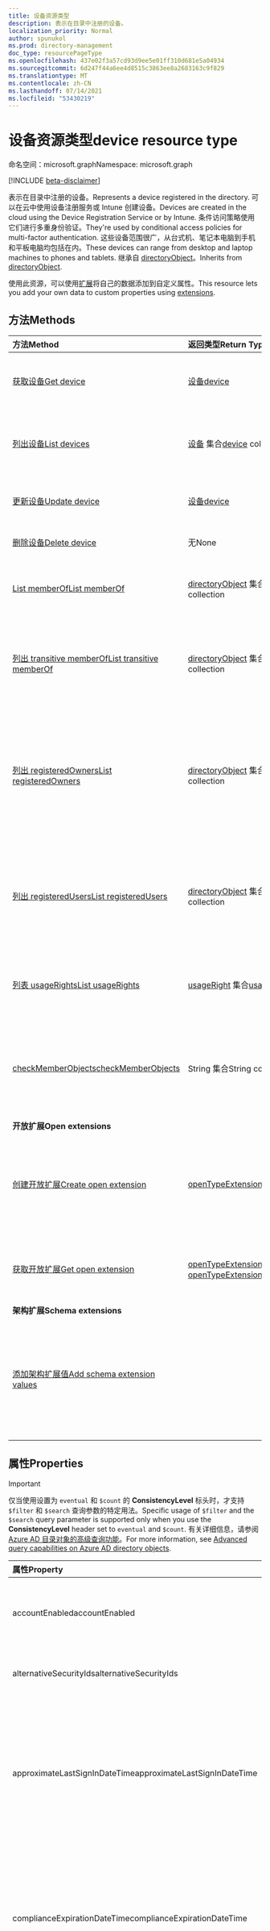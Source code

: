 ```yaml
---
title: 设备资源类型
description: 表示在目录中注册的设备。
localization_priority: Normal
author: spunukol
ms.prod: directory-management
doc_type: resourcePageType
ms.openlocfilehash: 437e02f3a57cd93d9ee5e01ff310d681e5a04934
ms.sourcegitcommit: 6d247f44a6ee4d8515c3863ee8a2683163c9f829
ms.translationtype: MT
ms.contentlocale: zh-CN
ms.lasthandoff: 07/14/2021
ms.locfileid: "53430219"
---
```

# <a name="device-resource-type"></a><span data-ttu-id="2d740-103">设备资源类型</span><span class="sxs-lookup"><span data-stu-id="2d740-103">device resource type</span></span>

<span data-ttu-id="2d740-104">命名空间：microsoft.graph</span><span class="sxs-lookup"><span data-stu-id="2d740-104">Namespace: microsoft.graph</span></span>

[!INCLUDE [beta-disclaimer](../../includes/beta-disclaimer.md)]

<span data-ttu-id="2d740-105">表示在目录中注册的设备。</span><span class="sxs-lookup"><span data-stu-id="2d740-105">Represents a device registered in the directory.</span></span> <span data-ttu-id="2d740-106">可以在云中使用设备注册服务或 Intune 创建设备。</span><span class="sxs-lookup"><span data-stu-id="2d740-106">Devices are created in the cloud using the Device Registration Service or by Intune.</span></span> <span data-ttu-id="2d740-107">条件访问策略使用它们进行多重身份验证。</span><span class="sxs-lookup"><span data-stu-id="2d740-107">They're used by conditional access policies for multi-factor authentication.</span></span> <span data-ttu-id="2d740-108">这些设备范围很广，从台式机、笔记本电脑到手机和平板电脑均包括在内。</span><span class="sxs-lookup"><span data-stu-id="2d740-108">These devices can range from desktop and laptop machines to phones and tablets.</span></span> <span data-ttu-id="2d740-109">继承自 [directoryObject](directoryobject.md)。</span><span class="sxs-lookup"><span data-stu-id="2d740-109">Inherits from [directoryObject](directoryobject.md).</span></span>

<span data-ttu-id="2d740-110">使用此资源，可以使用[扩展](/graph/extensibility-overview)将自己的数据添加到自定义属性。</span><span class="sxs-lookup"><span data-stu-id="2d740-110">This resource lets you add your own data to custom properties using [extensions](/graph/extensibility-overview).</span></span>

## <a name="methods"></a><span data-ttu-id="2d740-111">方法</span><span class="sxs-lookup"><span data-stu-id="2d740-111">Methods</span></span>

| <span data-ttu-id="2d740-112">方法</span><span class="sxs-lookup"><span data-stu-id="2d740-112">Method</span></span>       | <span data-ttu-id="2d740-113">返回类型</span><span class="sxs-lookup"><span data-stu-id="2d740-113">Return Type</span></span>  |<span data-ttu-id="2d740-114">说明</span><span class="sxs-lookup"><span data-stu-id="2d740-114">Description</span></span>|
|:---------------|:--------|:----------|
|[<span data-ttu-id="2d740-115">获取设备</span><span class="sxs-lookup"><span data-stu-id="2d740-115">Get device</span></span>](../api/device-get.md) | [<span data-ttu-id="2d740-116">设备</span><span class="sxs-lookup"><span data-stu-id="2d740-116">device</span></span>](device.md) |<span data-ttu-id="2d740-117">读取 device 对象的属性和关系。</span><span class="sxs-lookup"><span data-stu-id="2d740-117">Read properties and relationships of device object.</span></span>|
|[<span data-ttu-id="2d740-118">列出设备</span><span class="sxs-lookup"><span data-stu-id="2d740-118">List devices</span></span>](../api/device-list.md) | <span data-ttu-id="2d740-119">[设备](device.md) 集合</span><span class="sxs-lookup"><span data-stu-id="2d740-119">[device](device.md) collection</span></span>| <span data-ttu-id="2d740-120">检索目录中的注册设备列表。</span><span class="sxs-lookup"><span data-stu-id="2d740-120">Retrieve a list of devices registered in the directory.</span></span> |
|[<span data-ttu-id="2d740-121">更新设备</span><span class="sxs-lookup"><span data-stu-id="2d740-121">Update device</span></span>](../api/device-update.md) | [<span data-ttu-id="2d740-122">设备</span><span class="sxs-lookup"><span data-stu-id="2d740-122">device</span></span>](device.md)  |<span data-ttu-id="2d740-123">更新设备对象的属性。</span><span class="sxs-lookup"><span data-stu-id="2d740-123">Update the properties of the device object.</span></span> |
|[<span data-ttu-id="2d740-124">删除设备</span><span class="sxs-lookup"><span data-stu-id="2d740-124">Delete device</span></span>](../api/device-delete.md) | <span data-ttu-id="2d740-125">无</span><span class="sxs-lookup"><span data-stu-id="2d740-125">None</span></span> |<span data-ttu-id="2d740-126">删除设备对象。</span><span class="sxs-lookup"><span data-stu-id="2d740-126">Delete the device object.</span></span> |
|[<span data-ttu-id="2d740-127">List memberOf</span><span class="sxs-lookup"><span data-stu-id="2d740-127">List memberOf</span></span>](../api/device-list-memberof.md) |<span data-ttu-id="2d740-128">[directoryObject](directoryobject.md) 集合</span><span class="sxs-lookup"><span data-stu-id="2d740-128">[directoryObject](directoryobject.md) collection</span></span>| <span data-ttu-id="2d740-129">列出设备是其直接成员组。</span><span class="sxs-lookup"><span data-stu-id="2d740-129">List the groups that the device is a direct member of.</span></span> |
|[<span data-ttu-id="2d740-130">列出 transitive memberOf</span><span class="sxs-lookup"><span data-stu-id="2d740-130">List transitive memberOf</span></span>](../api/device-list-transitivememberof.md) |<span data-ttu-id="2d740-131">[directoryObject](directoryobject.md) 集合</span><span class="sxs-lookup"><span data-stu-id="2d740-131">[directoryObject](directoryobject.md) collection</span></span>| <span data-ttu-id="2d740-132">列出设备是其中一个成员的组。</span><span class="sxs-lookup"><span data-stu-id="2d740-132">List the groups that the device is a member of.</span></span> <span data-ttu-id="2d740-133">此操作是可传递的。</span><span class="sxs-lookup"><span data-stu-id="2d740-133">This operation is transitive.</span></span> |
|[<span data-ttu-id="2d740-134">列出 registeredOwners</span><span class="sxs-lookup"><span data-stu-id="2d740-134">List registeredOwners</span></span>](../api/device-list-registeredowners.md) |<span data-ttu-id="2d740-135">[directoryObject](directoryobject.md) 集合</span><span class="sxs-lookup"><span data-stu-id="2d740-135">[directoryObject](directoryobject.md) collection</span></span>| <span data-ttu-id="2d740-136">通过 registeredOwners 导航属性，获取身份为设备注册所有者的用户。</span><span class="sxs-lookup"><span data-stu-id="2d740-136">Get the users that are registered owners of the device from the registeredOwners navigation property.</span></span>|
|[<span data-ttu-id="2d740-137">列出 registeredUsers</span><span class="sxs-lookup"><span data-stu-id="2d740-137">List registeredUsers</span></span>](../api/device-list-registeredusers.md) |<span data-ttu-id="2d740-138">[directoryObject](directoryobject.md) 集合</span><span class="sxs-lookup"><span data-stu-id="2d740-138">[directoryObject](directoryobject.md) collection</span></span>| <span data-ttu-id="2d740-139">从 registeredUsers 导航属性获取设备的注册用户。</span><span class="sxs-lookup"><span data-stu-id="2d740-139">Get the registered users of the device from the registeredUsers navigation property.</span></span>|
|[<span data-ttu-id="2d740-140">列表 usageRights</span><span class="sxs-lookup"><span data-stu-id="2d740-140">List usageRights</span></span>](../api/device-list-usagerights.md) | <span data-ttu-id="2d740-141">[usageRight](usageright.md) 集合</span><span class="sxs-lookup"><span data-stu-id="2d740-141">[usageRight](usageright.md) collection</span></span> | <span data-ttu-id="2d740-142">获取授予设备的使用权限的集合。</span><span class="sxs-lookup"><span data-stu-id="2d740-142">Get a collection of usage rights granted to the device.</span></span>|
|[<span data-ttu-id="2d740-143">checkMemberObjects</span><span class="sxs-lookup"><span data-stu-id="2d740-143">checkMemberObjects</span></span>](../api/device-checkmemberobjects.md) | <span data-ttu-id="2d740-144">String 集合</span><span class="sxs-lookup"><span data-stu-id="2d740-144">String collection</span></span> | <span data-ttu-id="2d740-145">检查组、目录角色或管理单元对象列表中的成员身份。</span><span class="sxs-lookup"><span data-stu-id="2d740-145">Check for membership in a list of groups, directory role, or administrative unit objects.</span></span> |
|<span data-ttu-id="2d740-146">**开放扩展**</span><span class="sxs-lookup"><span data-stu-id="2d740-146">**Open extensions**</span></span>| | |
|[<span data-ttu-id="2d740-147">创建开放扩展</span><span class="sxs-lookup"><span data-stu-id="2d740-147">Create open extension</span></span>](../api/opentypeextension-post-opentypeextension.md) |[<span data-ttu-id="2d740-148">openTypeExtension</span><span class="sxs-lookup"><span data-stu-id="2d740-148">openTypeExtension</span></span>](opentypeextension.md)| <span data-ttu-id="2d740-149">创建开放扩展，并将自定义属性添加到新资源或现有资源。</span><span class="sxs-lookup"><span data-stu-id="2d740-149">Create an open extension and add custom properties to a new or existing resource.</span></span>|
|[<span data-ttu-id="2d740-150">获取开放扩展</span><span class="sxs-lookup"><span data-stu-id="2d740-150">Get open extension</span></span>](../api/opentypeextension-get.md) |<span data-ttu-id="2d740-151">[openTypeExtension](opentypeextension.md) 集合</span><span class="sxs-lookup"><span data-stu-id="2d740-151">[openTypeExtension](opentypeextension.md) collection</span></span>| <span data-ttu-id="2d740-152">获取扩展名称标识的开放扩展。</span><span class="sxs-lookup"><span data-stu-id="2d740-152">Get an open extension identified by the extension name.</span></span>|
|<span data-ttu-id="2d740-153">**架构扩展**</span><span class="sxs-lookup"><span data-stu-id="2d740-153">**Schema extensions**</span></span>| | |
|[<span data-ttu-id="2d740-154">添加架构扩展值</span><span class="sxs-lookup"><span data-stu-id="2d740-154">Add schema extension values</span></span>](/graph/extensibility-schema-groups) || <span data-ttu-id="2d740-155">创建架构扩展定义，然后使用它向资源添加自定义键入数据。</span><span class="sxs-lookup"><span data-stu-id="2d740-155">Create a schema extension definition and then use it to add custom typed data to a resource.</span></span>|

## <a name="properties"></a><span data-ttu-id="2d740-156">属性</span><span class="sxs-lookup"><span data-stu-id="2d740-156">Properties</span></span>

> [!IMPORTANT]
> <span data-ttu-id="2d740-157">仅当使用设置为 `eventual` 和 `$count` 的 **ConsistencyLevel** 标头时，才支持 `$filter` 和 `$search` 查询参数的特定用法。</span><span class="sxs-lookup"><span data-stu-id="2d740-157">Specific usage of `$filter` and the `$search` query parameter is supported only when you use the **ConsistencyLevel** header set to `eventual` and `$count`.</span></span> <span data-ttu-id="2d740-158">有关详细信息，请参阅 [Azure AD 目录对象的高级查询功能](/graph/aad-advanced-queries)。</span><span class="sxs-lookup"><span data-stu-id="2d740-158">For more information, see [Advanced query capabilities on Azure AD directory objects](/graph/aad-advanced-queries).</span></span>

| <span data-ttu-id="2d740-159">属性</span><span class="sxs-lookup"><span data-stu-id="2d740-159">Property</span></span>     | <span data-ttu-id="2d740-160">类型</span><span class="sxs-lookup"><span data-stu-id="2d740-160">Type</span></span>   |<span data-ttu-id="2d740-161">说明</span><span class="sxs-lookup"><span data-stu-id="2d740-161">Description</span></span>|
|:---------------|:--------|:----------|
|<span data-ttu-id="2d740-162">accountEnabled</span><span class="sxs-lookup"><span data-stu-id="2d740-162">accountEnabled</span></span>|<span data-ttu-id="2d740-163">Boolean</span><span class="sxs-lookup"><span data-stu-id="2d740-163">Boolean</span></span>| <span data-ttu-id="2d740-164">启用帐户时为 `true`，否则为 `false`。</span><span class="sxs-lookup"><span data-stu-id="2d740-164">`true` if the account is enabled; otherwise, `false`.</span></span> <span data-ttu-id="2d740-165">默认值为“`true`”。</span><span class="sxs-lookup"><span data-stu-id="2d740-165">Default is `true`.</span></span> <span data-ttu-id="2d740-166">支持 `$filter`（`eq`、`ne`、`NOT`、`in`）。</span><span class="sxs-lookup"><span data-stu-id="2d740-166">Supports `$filter` (`eq`, `ne`, `NOT`, `in`).</span></span>|
|<span data-ttu-id="2d740-167">alternativeSecurityIds</span><span class="sxs-lookup"><span data-stu-id="2d740-167">alternativeSecurityIds</span></span>|<span data-ttu-id="2d740-168">[alternativeSecurityId](alternativeSecurityId.md) 集合</span><span class="sxs-lookup"><span data-stu-id="2d740-168">[alternativeSecurityId](alternativeSecurityId.md) collection</span></span>| <span data-ttu-id="2d740-169">仅供内部使用。</span><span class="sxs-lookup"><span data-stu-id="2d740-169">For internal use only.</span></span> <span data-ttu-id="2d740-170">不可为 null。</span><span class="sxs-lookup"><span data-stu-id="2d740-170">Not nullable.</span></span> <span data-ttu-id="2d740-171">支持 `$filter`（`eq`、`NOT`、`ge`、`le`）。</span><span class="sxs-lookup"><span data-stu-id="2d740-171">Supports `$filter` (`eq`, `NOT`, `ge`, `le`).</span></span> |
|<span data-ttu-id="2d740-172">approximateLastSignInDateTime</span><span class="sxs-lookup"><span data-stu-id="2d740-172">approximateLastSignInDateTime</span></span>|<span data-ttu-id="2d740-173">DateTimeOffset</span><span class="sxs-lookup"><span data-stu-id="2d740-173">DateTimeOffset</span></span>| <span data-ttu-id="2d740-174">时间戳类型表示使用 ISO 8601 格式的日期和时间信息，并且始终采用 UTC 时间。</span><span class="sxs-lookup"><span data-stu-id="2d740-174">The timestamp type represents date and time information using ISO 8601 format and is always in UTC time.</span></span> <span data-ttu-id="2d740-175">例如，2014 年 1 月 1 日午夜 UTC 为 `2014-01-01T00:00:00Z`。</span><span class="sxs-lookup"><span data-stu-id="2d740-175">For example, midnight UTC on Jan 1, 2014 is `2014-01-01T00:00:00Z`.</span></span> <span data-ttu-id="2d740-176">只读。</span><span class="sxs-lookup"><span data-stu-id="2d740-176">Read-only.</span></span> <span data-ttu-id="2d740-177">支持 `$filter` `eq` `ne` `NOT` `ge` (、、、、) `le` 和 `$orderBy` 。</span><span class="sxs-lookup"><span data-stu-id="2d740-177">Supports `$filter` (`eq`, `ne`, `NOT`, `ge`, `le`) and `$orderBy`.</span></span> |
|<span data-ttu-id="2d740-178">complianceExpirationDateTime</span><span class="sxs-lookup"><span data-stu-id="2d740-178">complianceExpirationDateTime</span></span>|<span data-ttu-id="2d740-179">DateTimeOffset</span><span class="sxs-lookup"><span data-stu-id="2d740-179">DateTimeOffset</span></span>| <span data-ttu-id="2d740-180">不再认为设备合规的时间戳。</span><span class="sxs-lookup"><span data-stu-id="2d740-180">The timestamp when the device is no longer deemed compliant.</span></span> <span data-ttu-id="2d740-181">时间戳类型表示使用 ISO 8601 格式的日期和时间信息，并且始终采用 UTC 时间。</span><span class="sxs-lookup"><span data-stu-id="2d740-181">The timestamp type represents date and time information using ISO 8601 format and is always in UTC time.</span></span> <span data-ttu-id="2d740-182">例如，2014 年 1 月 1 日午夜 UTC 为 `2014-01-01T00:00:00Z`。</span><span class="sxs-lookup"><span data-stu-id="2d740-182">For example, midnight UTC on Jan 1, 2014 is `2014-01-01T00:00:00Z`.</span></span> <span data-ttu-id="2d740-183">只读。</span><span class="sxs-lookup"><span data-stu-id="2d740-183">Read-only.</span></span> |
|<span data-ttu-id="2d740-184">deviceCategory</span><span class="sxs-lookup"><span data-stu-id="2d740-184">deviceCategory</span></span>|<span data-ttu-id="2d740-185">String</span><span class="sxs-lookup"><span data-stu-id="2d740-185">String</span></span>|<span data-ttu-id="2d740-186">由 Intune 设置的用户定义属性，用于将设备自动添加到组并简化设备的管理。</span><span class="sxs-lookup"><span data-stu-id="2d740-186">User-defined property set by Intune to automatically add devices to groups and simplify managing devices.</span></span>|
|<span data-ttu-id="2d740-187">deviceId</span><span class="sxs-lookup"><span data-stu-id="2d740-187">deviceId</span></span>|<span data-ttu-id="2d740-188">String</span><span class="sxs-lookup"><span data-stu-id="2d740-188">String</span></span>| <span data-ttu-id="2d740-189">由 Azure 设备注册服务在注册时设置的标识符。</span><span class="sxs-lookup"><span data-stu-id="2d740-189">Identifier set by Azure Device Registration Service at the time of registration.</span></span> <span data-ttu-id="2d740-190">支持 `$filter`（`eq`、`ne`、`NOT`、`startsWith`）。</span><span class="sxs-lookup"><span data-stu-id="2d740-190">Supports `$filter` (`eq`, `ne`, `NOT`, `startsWith`).</span></span> |
|<span data-ttu-id="2d740-191">deviceMetadata</span><span class="sxs-lookup"><span data-stu-id="2d740-191">deviceMetadata</span></span>|<span data-ttu-id="2d740-192">String</span><span class="sxs-lookup"><span data-stu-id="2d740-192">String</span></span>| <span data-ttu-id="2d740-193">仅供内部使用。</span><span class="sxs-lookup"><span data-stu-id="2d740-193">For internal use only.</span></span> <span data-ttu-id="2d740-194">设置为 `null` 。</span><span class="sxs-lookup"><span data-stu-id="2d740-194">Set to `null`.</span></span> |
|<span data-ttu-id="2d740-195">deviceOwnership</span><span class="sxs-lookup"><span data-stu-id="2d740-195">deviceOwnership</span></span>|<span data-ttu-id="2d740-196">String</span><span class="sxs-lookup"><span data-stu-id="2d740-196">String</span></span>|<span data-ttu-id="2d740-197">设备的所有权。</span><span class="sxs-lookup"><span data-stu-id="2d740-197">Ownership of the device.</span></span> <span data-ttu-id="2d740-198">此属性由 Intune 设置。</span><span class="sxs-lookup"><span data-stu-id="2d740-198">This property is set by Intune.</span></span> <span data-ttu-id="2d740-199">可取值为：`unknown`、`company`、`personal`。</span><span class="sxs-lookup"><span data-stu-id="2d740-199">Possible values are: `unknown`, `company`, `personal`.</span></span>|
|<span data-ttu-id="2d740-200">deviceVersion</span><span class="sxs-lookup"><span data-stu-id="2d740-200">deviceVersion</span></span>|<span data-ttu-id="2d740-201">Int32</span><span class="sxs-lookup"><span data-stu-id="2d740-201">Int32</span></span>| <span data-ttu-id="2d740-202">仅供内部使用。</span><span class="sxs-lookup"><span data-stu-id="2d740-202">For internal use only.</span></span> |
|<span data-ttu-id="2d740-203">displayName</span><span class="sxs-lookup"><span data-stu-id="2d740-203">displayName</span></span>|<span data-ttu-id="2d740-204">String</span><span class="sxs-lookup"><span data-stu-id="2d740-204">String</span></span>| <span data-ttu-id="2d740-205">设备显示名称。</span><span class="sxs-lookup"><span data-stu-id="2d740-205">The display name for the device.</span></span> <span data-ttu-id="2d740-206">必需。</span><span class="sxs-lookup"><span data-stu-id="2d740-206">Required.</span></span> <span data-ttu-id="2d740-207">支持 `$filter`（`eq`、`ne`、`NOT`、`ge`、`le`、`in`、`startsWith`）、`$search` 和 `$orderBy`。</span><span class="sxs-lookup"><span data-stu-id="2d740-207">Supports `$filter` (`eq`, `ne`, `NOT`, `ge`, `le`, `in`, `startsWith`), `$search`, and `$orderBy`.</span></span>  |
|<span data-ttu-id="2d740-208">domainName</span><span class="sxs-lookup"><span data-stu-id="2d740-208">domainName</span></span>|<span data-ttu-id="2d740-209">String</span><span class="sxs-lookup"><span data-stu-id="2d740-209">String</span></span>|<span data-ttu-id="2d740-210">加入混合 Azure AD 的设备本地域名。</span><span class="sxs-lookup"><span data-stu-id="2d740-210">The on-premises domain name of Hybrid Azure AD joined devices.</span></span> <span data-ttu-id="2d740-211">此属性由 Intune 设置。</span><span class="sxs-lookup"><span data-stu-id="2d740-211">This property is set by Intune.</span></span>|
|<span data-ttu-id="2d740-212">enrollmentProfileName</span><span class="sxs-lookup"><span data-stu-id="2d740-212">enrollmentProfileName</span></span>|<span data-ttu-id="2d740-213">String</span><span class="sxs-lookup"><span data-stu-id="2d740-213">String</span></span>|<span data-ttu-id="2d740-214">适用于设备的注册配置文件。</span><span class="sxs-lookup"><span data-stu-id="2d740-214">Enrollment profile applied to the device.</span></span> <span data-ttu-id="2d740-215">例如， `Apple Device Enrollment Profile` `Device enrollment - Corporate device identifiers` 、 或 `Windows Autopilot profile name` 。</span><span class="sxs-lookup"><span data-stu-id="2d740-215">For example, `Apple Device Enrollment Profile`, `Device enrollment - Corporate device identifiers`, or `Windows Autopilot profile name`.</span></span> <span data-ttu-id="2d740-216">此属性由 Intune 设置。</span><span class="sxs-lookup"><span data-stu-id="2d740-216">This property is set by Intune.</span></span>|
|<span data-ttu-id="2d740-217">enrollmentType</span><span class="sxs-lookup"><span data-stu-id="2d740-217">enrollmentType</span></span>|<span data-ttu-id="2d740-218">String</span><span class="sxs-lookup"><span data-stu-id="2d740-218">String</span></span>|<span data-ttu-id="2d740-219">设备的注册类型。</span><span class="sxs-lookup"><span data-stu-id="2d740-219">Enrollment type of the device.</span></span> <span data-ttu-id="2d740-220">此属性由 Intune 设置。</span><span class="sxs-lookup"><span data-stu-id="2d740-220">This property is set by Intune.</span></span> <span data-ttu-id="2d740-221">可取值为：`unknown`、`userEnrollment`、`deviceEnrollmentManager`、`appleBulkWithUser`、`appleBulkWithoutUser`、`windowsAzureADJoin`、`windowsBulkUserless`、`windowsAutoEnrollment`、`windowsBulkAzureDomainJoin`、`windowsCoManagement`。</span><span class="sxs-lookup"><span data-stu-id="2d740-221">Possible values are: `unknown`, `userEnrollment`, `deviceEnrollmentManager`, `appleBulkWithUser`, `appleBulkWithoutUser`, `windowsAzureADJoin`, `windowsBulkUserless`, `windowsAutoEnrollment`, `windowsBulkAzureDomainJoin`, `windowsCoManagement`.</span></span>|
|<span data-ttu-id="2d740-222">id</span><span class="sxs-lookup"><span data-stu-id="2d740-222">id</span></span>|<span data-ttu-id="2d740-223">String</span><span class="sxs-lookup"><span data-stu-id="2d740-223">String</span></span>|<span data-ttu-id="2d740-224">设备唯一标识符。</span><span class="sxs-lookup"><span data-stu-id="2d740-224">The unique identifier for the device.</span></span> <span data-ttu-id="2d740-225">继承自 [directoryObject](directoryobject.md)。</span><span class="sxs-lookup"><span data-stu-id="2d740-225">Inherited from [directoryObject](directoryobject.md).</span></span> <span data-ttu-id="2d740-226">密钥，不可为 NULL。</span><span class="sxs-lookup"><span data-stu-id="2d740-226">Key, Not nullable.</span></span> <span data-ttu-id="2d740-227">只读。</span><span class="sxs-lookup"><span data-stu-id="2d740-227">Read-only.</span></span> <span data-ttu-id="2d740-228">支持 `$filter` （`eq`、 `ne`、 `NOT`、 `in`）。</span><span class="sxs-lookup"><span data-stu-id="2d740-228">Supports `$filter` (`eq`, `ne`, `NOT`, `in`).</span></span> |
|<span data-ttu-id="2d740-229">isCompliant</span><span class="sxs-lookup"><span data-stu-id="2d740-229">isCompliant</span></span>|<span data-ttu-id="2d740-230">Boolean</span><span class="sxs-lookup"><span data-stu-id="2d740-230">Boolean</span></span>|<span data-ttu-id="2d740-231">`true` 如果设备符合移动设备管理 (MDM) 策略;否则为 `false` 。</span><span class="sxs-lookup"><span data-stu-id="2d740-231">`true` if the device complies with Mobile Device Management (MDM) policies; otherwise, `false`.</span></span> <span data-ttu-id="2d740-232">只读。</span><span class="sxs-lookup"><span data-stu-id="2d740-232">Read-only.</span></span> <span data-ttu-id="2d740-233">这仅可通过 Intune 针对任何设备操作系统类型进行更新，或由适用于任何操作系统设备的已批准[MDM](/windows/client-management/mdm/azure-active-directory-integration-with-mdm) Windows更新。</span><span class="sxs-lookup"><span data-stu-id="2d740-233">This can only be updated by Intune for any device OS type or by an [approved MDM app](/windows/client-management/mdm/azure-active-directory-integration-with-mdm) for Windows OS devices.</span></span> <span data-ttu-id="2d740-234">支持 `$filter`（`eq`、`ne`、`NOT`）。</span><span class="sxs-lookup"><span data-stu-id="2d740-234">Supports `$filter` (`eq`, `ne`, `NOT`).</span></span>|
|<span data-ttu-id="2d740-235">isManaged</span><span class="sxs-lookup"><span data-stu-id="2d740-235">isManaged</span></span>|<span data-ttu-id="2d740-236">Boolean</span><span class="sxs-lookup"><span data-stu-id="2d740-236">Boolean</span></span>|<span data-ttu-id="2d740-237">`true` 如果设备由移动设备管理或 MDM (管理) 应用;否则为 `false` 。</span><span class="sxs-lookup"><span data-stu-id="2d740-237">`true` if the device is managed by a Mobile Device Management (MDM) app; otherwise, `false`.</span></span> <span data-ttu-id="2d740-238">这仅可通过 Intune 针对任何设备操作系统类型进行更新，或由适用于任何操作系统设备的已批准[MDM](/windows/client-management/mdm/azure-active-directory-integration-with-mdm) Windows更新。</span><span class="sxs-lookup"><span data-stu-id="2d740-238">This can only be updated by Intune for any device OS type or by an [approved MDM app](/windows/client-management/mdm/azure-active-directory-integration-with-mdm) for Windows OS devices.</span></span> <span data-ttu-id="2d740-239">支持 `$filter`（`eq`、`ne`、`NOT`）。</span><span class="sxs-lookup"><span data-stu-id="2d740-239">Supports `$filter` (`eq`, `ne`, `NOT`).</span></span> |
|<span data-ttu-id="2d740-240">isRooted</span><span class="sxs-lookup"><span data-stu-id="2d740-240">isRooted</span></span>|<span data-ttu-id="2d740-241">布尔</span><span class="sxs-lookup"><span data-stu-id="2d740-241">Boolean</span></span>|<span data-ttu-id="2d740-242">`true` 如果设备具有 root 权限; `false` 如果设备已越狱。</span><span class="sxs-lookup"><span data-stu-id="2d740-242">`true` if device is rooted; `false` if device is jail-broken.</span></span> <span data-ttu-id="2d740-243">这只能由 Intune 更新。</span><span class="sxs-lookup"><span data-stu-id="2d740-243">This can only be updated by Intune.</span></span>|
|<span data-ttu-id="2d740-244">managementType</span><span class="sxs-lookup"><span data-stu-id="2d740-244">managementType</span></span>|<span data-ttu-id="2d740-245">String</span><span class="sxs-lookup"><span data-stu-id="2d740-245">String</span></span>|<span data-ttu-id="2d740-246">设备的管理通道。</span><span class="sxs-lookup"><span data-stu-id="2d740-246">Management channel of the device.</span></span>  <span data-ttu-id="2d740-247">此属性由 Intune 设置。</span><span class="sxs-lookup"><span data-stu-id="2d740-247">This property is set by Intune.</span></span> <span data-ttu-id="2d740-248">可取值为：`eas`、`mdm`、`easMdm`、`intuneClient`、`easIntuneClient`、`configurationManagerClient`、`configurationManagerClientMdm`、`configurationManagerClientMdmEas`、`unknown`、`jamf`、`googleCloudDevicePolicyController`。</span><span class="sxs-lookup"><span data-stu-id="2d740-248">Possible values are: `eas`, `mdm`, `easMdm`, `intuneClient`, `easIntuneClient`, `configurationManagerClient`, `configurationManagerClientMdm`, `configurationManagerClientMdmEas`, `unknown`, `jamf`, `googleCloudDevicePolicyController`.</span></span>|
|<span data-ttu-id="2d740-249">manufacturer</span><span class="sxs-lookup"><span data-stu-id="2d740-249">manufacturer</span></span>|<span data-ttu-id="2d740-250">String</span><span class="sxs-lookup"><span data-stu-id="2d740-250">String</span></span>| <span data-ttu-id="2d740-251">设备的制造商。</span><span class="sxs-lookup"><span data-stu-id="2d740-251">Manufacturer of the device.</span></span> <span data-ttu-id="2d740-252">只读。</span><span class="sxs-lookup"><span data-stu-id="2d740-252">Read-only.</span></span> |
|<span data-ttu-id="2d740-253">mdmAppId</span><span class="sxs-lookup"><span data-stu-id="2d740-253">mdmAppId</span></span>|<span data-ttu-id="2d740-254">String</span><span class="sxs-lookup"><span data-stu-id="2d740-254">String</span></span>|<span data-ttu-id="2d740-255">用于向 MDM 中注册设备的应用程序标识符。</span><span class="sxs-lookup"><span data-stu-id="2d740-255">Application identifier used to register device into MDM.</span></span> <span data-ttu-id="2d740-256">只读。</span><span class="sxs-lookup"><span data-stu-id="2d740-256">Read-only.</span></span> <span data-ttu-id="2d740-257">支持 `$filter` （`eq`、 `ne`、 `NOT`、 `startsWith`）。</span><span class="sxs-lookup"><span data-stu-id="2d740-257">Supports `$filter` (`eq`, `ne`, `NOT`, `startsWith`).</span></span>|
|<span data-ttu-id="2d740-258">model</span><span class="sxs-lookup"><span data-stu-id="2d740-258">model</span></span>|<span data-ttu-id="2d740-259">String</span><span class="sxs-lookup"><span data-stu-id="2d740-259">String</span></span>| <span data-ttu-id="2d740-260">设备型号。</span><span class="sxs-lookup"><span data-stu-id="2d740-260">Model of the device.</span></span> <span data-ttu-id="2d740-261">只读。</span><span class="sxs-lookup"><span data-stu-id="2d740-261">Read-only.</span></span> |
|<span data-ttu-id="2d740-262">onPremisesLastSyncDateTime</span><span class="sxs-lookup"><span data-stu-id="2d740-262">onPremisesLastSyncDateTime</span></span>|<span data-ttu-id="2d740-263">DateTimeOffset</span><span class="sxs-lookup"><span data-stu-id="2d740-263">DateTimeOffset</span></span>|<span data-ttu-id="2d740-264">最后一次将对象与本地目录同步的时间。</span><span class="sxs-lookup"><span data-stu-id="2d740-264">The last time at which the object was synced with the on-premises directory.</span></span> <span data-ttu-id="2d740-265">时间戳类型表示采用 ISO 8601 格式的日期和时间信息，始终采用 UTC 时区。</span><span class="sxs-lookup"><span data-stu-id="2d740-265">The Timestamp type represents date and time information using ISO 8601 format and is always in UTC time.</span></span> <span data-ttu-id="2d740-266">例如，2014 年 1 月 1 日午夜 UTC `2014-01-01T00:00:00Z` 为只读。</span><span class="sxs-lookup"><span data-stu-id="2d740-266">For example, midnight UTC on Jan 1, 2014 is `2014-01-01T00:00:00Z` Read-only.</span></span> <span data-ttu-id="2d740-267">支持 `$filter` （`eq`、 `ne`、 `NOT`、 `ge`、 `le`、 `in`）。</span><span class="sxs-lookup"><span data-stu-id="2d740-267">Supports `$filter` (`eq`, `ne`, `NOT`, `ge`, `le`, `in`).</span></span> |
|<span data-ttu-id="2d740-268">onPremisesSyncEnabled</span><span class="sxs-lookup"><span data-stu-id="2d740-268">onPremisesSyncEnabled</span></span>|<span data-ttu-id="2d740-269">Boolean</span><span class="sxs-lookup"><span data-stu-id="2d740-269">Boolean</span></span>|<span data-ttu-id="2d740-270">如果此对象从本地目录同步，则为 `true`；如果此对象最初从本地目录同步，但以后不再同步，则为 `false`；如果此对象从未从本地目录同步，则为 `null`（默认值）。</span><span class="sxs-lookup"><span data-stu-id="2d740-270">`true` if this object is synced from an on-premises directory; `false` if this object was originally synced from an on-premises directory but is no longer synced; `null` if this object has never been synced from an on-premises directory (default).</span></span> <span data-ttu-id="2d740-271">只读。</span><span class="sxs-lookup"><span data-stu-id="2d740-271">Read-only.</span></span> <span data-ttu-id="2d740-272">支持 `$filter` （`eq`、 `ne`、 `NOT`、 `in`）。</span><span class="sxs-lookup"><span data-stu-id="2d740-272">Supports `$filter` (`eq`, `ne`, `NOT`, `in`).</span></span> |
|<span data-ttu-id="2d740-273">operatingSystem</span><span class="sxs-lookup"><span data-stu-id="2d740-273">operatingSystem</span></span>|<span data-ttu-id="2d740-274">String</span><span class="sxs-lookup"><span data-stu-id="2d740-274">String</span></span>| <span data-ttu-id="2d740-275">设备上操作系统的类型。</span><span class="sxs-lookup"><span data-stu-id="2d740-275">The type of operating system on the device.</span></span> <span data-ttu-id="2d740-276">必需。</span><span class="sxs-lookup"><span data-stu-id="2d740-276">Required.</span></span> <span data-ttu-id="2d740-277">支持 `$filter` （`eq`、 `ne`、 `NOT`、 `ge`、 `le`、 `startsWith`）。</span><span class="sxs-lookup"><span data-stu-id="2d740-277">Supports `$filter` (`eq`, `ne`, `NOT`, `ge`, `le`, `startsWith`).</span></span> |
|<span data-ttu-id="2d740-278">operatingSystemVersion</span><span class="sxs-lookup"><span data-stu-id="2d740-278">operatingSystemVersion</span></span>|<span data-ttu-id="2d740-279">String</span><span class="sxs-lookup"><span data-stu-id="2d740-279">String</span></span>| <span data-ttu-id="2d740-280">设备的操作系统版本。</span><span class="sxs-lookup"><span data-stu-id="2d740-280">Operating system version of the device.</span></span> <span data-ttu-id="2d740-281">必需项。</span><span class="sxs-lookup"><span data-stu-id="2d740-281">Required.</span></span> <span data-ttu-id="2d740-282">支持 `$filter` （`eq`、 `ne`、 `NOT`、 `ge`、 `le`、 `startsWith`）。</span><span class="sxs-lookup"><span data-stu-id="2d740-282">Supports `$filter` (`eq`, `ne`, `NOT`, `ge`, `le`, `startsWith`).</span></span> |
|<span data-ttu-id="2d740-283">physicalIds</span><span class="sxs-lookup"><span data-stu-id="2d740-283">physicalIds</span></span>|<span data-ttu-id="2d740-284">String collection</span><span class="sxs-lookup"><span data-stu-id="2d740-284">String collection</span></span>| <span data-ttu-id="2d740-285">仅供内部使用。</span><span class="sxs-lookup"><span data-stu-id="2d740-285">For internal use only.</span></span> <span data-ttu-id="2d740-286">不可为 null。</span><span class="sxs-lookup"><span data-stu-id="2d740-286">Not nullable.</span></span> <span data-ttu-id="2d740-287">支持 `$filter`（`eq`、`NOT`、`ge`、`le`、`startsWith`）。</span><span class="sxs-lookup"><span data-stu-id="2d740-287">Supports `$filter` (`eq`, `NOT`, `ge`, `le`, `startsWith`).</span></span> |
|<span data-ttu-id="2d740-288">profileType</span><span class="sxs-lookup"><span data-stu-id="2d740-288">profileType</span></span>|<span data-ttu-id="2d740-289">String</span><span class="sxs-lookup"><span data-stu-id="2d740-289">String</span></span>|<span data-ttu-id="2d740-290">设备的配置文件类型。</span><span class="sxs-lookup"><span data-stu-id="2d740-290">The profile type of the device.</span></span> <span data-ttu-id="2d740-291">可能的值 `RegisteredDevice` ： (默认值 `SecureVM`) 、、、、。 `Printer` `Shared` `IoT`</span><span class="sxs-lookup"><span data-stu-id="2d740-291">Possible values: `RegisteredDevice` (default), `SecureVM`, `Printer`, `Shared`, `IoT`.</span></span>|
|<span data-ttu-id="2d740-292">registrationDateTime</span><span class="sxs-lookup"><span data-stu-id="2d740-292">registrationDateTime</span></span>|<span data-ttu-id="2d740-293">DateTimeOffset</span><span class="sxs-lookup"><span data-stu-id="2d740-293">DateTimeOffset</span></span>|<span data-ttu-id="2d740-294">注册设备的日期和时间。</span><span class="sxs-lookup"><span data-stu-id="2d740-294">Date and time of when the device was registered.</span></span> <span data-ttu-id="2d740-295">时间戳类型表示使用 ISO 8601 格式的日期和时间信息，并且始终采用 UTC 时间。</span><span class="sxs-lookup"><span data-stu-id="2d740-295">The timestamp type represents date and time information using ISO 8601 format and is always in UTC time.</span></span> <span data-ttu-id="2d740-296">例如，2014 年 1 月 1 日午夜 UTC 为 `2014-01-01T00:00:00Z`。</span><span class="sxs-lookup"><span data-stu-id="2d740-296">For example, midnight UTC on Jan 1, 2014 is `2014-01-01T00:00:00Z`.</span></span> <span data-ttu-id="2d740-297">只读。</span><span class="sxs-lookup"><span data-stu-id="2d740-297">Read-only.</span></span>|
|<span data-ttu-id="2d740-298">systemLabels</span><span class="sxs-lookup"><span data-stu-id="2d740-298">systemLabels</span></span>|<span data-ttu-id="2d740-299">String collection</span><span class="sxs-lookup"><span data-stu-id="2d740-299">String collection</span></span>| <span data-ttu-id="2d740-300">系统应用于设备的标签列表。</span><span class="sxs-lookup"><span data-stu-id="2d740-300">List of labels applied to the device by the system.</span></span> |
|<span data-ttu-id="2d740-301">hostnames</span><span class="sxs-lookup"><span data-stu-id="2d740-301">hostnames</span></span>|<span data-ttu-id="2d740-302">String collection</span><span class="sxs-lookup"><span data-stu-id="2d740-302">String collection</span></span>| <span data-ttu-id="2d740-303">设备的 hostNames 列表。</span><span class="sxs-lookup"><span data-stu-id="2d740-303">List of hostNames for the device.</span></span>|
|<span data-ttu-id="2d740-304">trustType</span><span class="sxs-lookup"><span data-stu-id="2d740-304">trustType</span></span>|<span data-ttu-id="2d740-305">String</span><span class="sxs-lookup"><span data-stu-id="2d740-305">String</span></span>| <span data-ttu-id="2d740-306">加入设备的信任类型。</span><span class="sxs-lookup"><span data-stu-id="2d740-306">Type of trust for the joined device.</span></span> <span data-ttu-id="2d740-307">只读。</span><span class="sxs-lookup"><span data-stu-id="2d740-307">Read-only.</span></span> <span data-ttu-id="2d740-308">可能的值： (表示自带的个人设备) 、 (仅加入云的设备) 、 (加入 Azure AD) 的加入本地域 `Workplace`  `AzureAd` `ServerAd` 的设备。</span><span class="sxs-lookup"><span data-stu-id="2d740-308">Possible values: `Workplace` (indicates *bring your own personal devices*), `AzureAd` (Cloud only joined devices), `ServerAd` (on-premises domain joined devices joined to Azure AD).</span></span> <span data-ttu-id="2d740-309">如需了解更多详情，请参阅 [Azure Active Directory 中的设备管理简介](/azure/active-directory/device-management-introduction)</span><span class="sxs-lookup"><span data-stu-id="2d740-309">For more details, see [Introduction to device management in Azure Active Directory](/azure/active-directory/device-management-introduction)</span></span> |
|<span data-ttu-id="2d740-310">name</span><span class="sxs-lookup"><span data-stu-id="2d740-310">name</span></span>| <span data-ttu-id="2d740-311">String</span><span class="sxs-lookup"><span data-stu-id="2d740-311">String</span></span> | <span data-ttu-id="2d740-312">设备的友好名称。</span><span class="sxs-lookup"><span data-stu-id="2d740-312">Friendly name of a device.</span></span> <span data-ttu-id="2d740-313">仅在用户使用 Microsoft 帐户登录作为 Project 的一部分时返回。</span><span class="sxs-lookup"><span data-stu-id="2d740-313">Only returned if user signs in with a Microsoft account as part of Project Rome.</span></span> |
|<span data-ttu-id="2d740-314">状态</span><span class="sxs-lookup"><span data-stu-id="2d740-314">status</span></span> | <span data-ttu-id="2d740-315">String</span><span class="sxs-lookup"><span data-stu-id="2d740-315">String</span></span>| <span data-ttu-id="2d740-316">设备是 `online` `offline` 或 。</span><span class="sxs-lookup"><span data-stu-id="2d740-316">Device is `online` or `offline`.</span></span> <span data-ttu-id="2d740-317">仅在用户使用 Microsoft 帐户登录作为 Project 的一部分时返回。</span><span class="sxs-lookup"><span data-stu-id="2d740-317">Only returned if user signs in with a Microsoft account as part of Project Rome.</span></span> |
|<span data-ttu-id="2d740-318">平台</span><span class="sxs-lookup"><span data-stu-id="2d740-318">platform</span></span> |<span data-ttu-id="2d740-319">String</span><span class="sxs-lookup"><span data-stu-id="2d740-319">String</span></span>|<span data-ttu-id="2d740-320">设备平台。</span><span class="sxs-lookup"><span data-stu-id="2d740-320">Platform of device.</span></span> <span data-ttu-id="2d740-321">仅在用户使用 Microsoft 帐户登录作为 Project 的一部分时返回。</span><span class="sxs-lookup"><span data-stu-id="2d740-321">Only returned if user signs in with a Microsoft account as part of Project Rome.</span></span> <span data-ttu-id="2d740-322">仅在用户使用 Microsoft 帐户登录作为 Project 的一部分时返回。</span><span class="sxs-lookup"><span data-stu-id="2d740-322">Only returned if user signs in with a Microsoft account as part of Project Rome.</span></span>|
|<span data-ttu-id="2d740-323">kind</span><span class="sxs-lookup"><span data-stu-id="2d740-323">kind</span></span>| <span data-ttu-id="2d740-324">String</span><span class="sxs-lookup"><span data-stu-id="2d740-324">String</span></span>| <span data-ttu-id="2d740-325">设备的外形要求。</span><span class="sxs-lookup"><span data-stu-id="2d740-325">Form factor of device.</span></span> <span data-ttu-id="2d740-326">仅在用户使用 Microsoft 帐户登录作为 Project 的一部分时返回。</span><span class="sxs-lookup"><span data-stu-id="2d740-326">Only returned if user signs in with a Microsoft account as part of Project Rome.</span></span> |
|<span data-ttu-id="2d740-327">model</span><span class="sxs-lookup"><span data-stu-id="2d740-327">model</span></span>| <span data-ttu-id="2d740-328">String</span><span class="sxs-lookup"><span data-stu-id="2d740-328">String</span></span>| <span data-ttu-id="2d740-329">设备型号。</span><span class="sxs-lookup"><span data-stu-id="2d740-329">Model of device.</span></span> <span data-ttu-id="2d740-330">仅在用户使用 Microsoft 帐户登录作为 Project 的一部分时返回。</span><span class="sxs-lookup"><span data-stu-id="2d740-330">Only returned if user signs in with a Microsoft account as part of Project Rome.</span></span> |
|<span data-ttu-id="2d740-331">manufacturer</span><span class="sxs-lookup"><span data-stu-id="2d740-331">manufacturer</span></span>| <span data-ttu-id="2d740-332">String</span><span class="sxs-lookup"><span data-stu-id="2d740-332">String</span></span>| <span data-ttu-id="2d740-333">设备制造商。</span><span class="sxs-lookup"><span data-stu-id="2d740-333">Manufacturer of device.</span></span> <span data-ttu-id="2d740-334">仅在用户使用 Microsoft 帐户登录作为 Project 的一部分时返回。</span><span class="sxs-lookup"><span data-stu-id="2d740-334">Only returned if user signs in with a Microsoft account as part of Project Rome.</span></span> |

## <a name="relationships"></a><span data-ttu-id="2d740-335">关系</span><span class="sxs-lookup"><span data-stu-id="2d740-335">Relationships</span></span>
| <span data-ttu-id="2d740-336">关系</span><span class="sxs-lookup"><span data-stu-id="2d740-336">Relationship</span></span> | <span data-ttu-id="2d740-337">类型</span><span class="sxs-lookup"><span data-stu-id="2d740-337">Type</span></span>   |<span data-ttu-id="2d740-338">说明</span><span class="sxs-lookup"><span data-stu-id="2d740-338">Description</span></span>|
|:---------------|:--------|:----------|
|<span data-ttu-id="2d740-339"> 命令</span><span class="sxs-lookup"><span data-stu-id="2d740-339">commands</span></span> | <span data-ttu-id="2d740-340">[命令](command.md) 集合</span><span class="sxs-lookup"><span data-stu-id="2d740-340">[command](command.md) collection</span></span> | <span data-ttu-id="2d740-341">发送到此设备的命令集。</span><span class="sxs-lookup"><span data-stu-id="2d740-341">Set of commands sent to this device.</span></span>|
|<span data-ttu-id="2d740-342">extensions</span><span class="sxs-lookup"><span data-stu-id="2d740-342">extensions</span></span>|<span data-ttu-id="2d740-343">[扩展](extension.md)集合</span><span class="sxs-lookup"><span data-stu-id="2d740-343">[extension](extension.md) collection</span></span>|<span data-ttu-id="2d740-p137">为设备定义的开放扩展集合。只读。可为 NULL。</span><span class="sxs-lookup"><span data-stu-id="2d740-p137">The collection of open extensions defined for the device. Read-only. Nullable.</span></span> |
|<span data-ttu-id="2d740-347">memberOf</span><span class="sxs-lookup"><span data-stu-id="2d740-347">memberOf</span></span>|<span data-ttu-id="2d740-348">[directoryObject](directoryobject.md) 集合</span><span class="sxs-lookup"><span data-stu-id="2d740-348">[directoryObject](directoryobject.md) collection</span></span>|<span data-ttu-id="2d740-349">此设备是其中一个成员的组。</span><span class="sxs-lookup"><span data-stu-id="2d740-349">Groups that this device is a member of.</span></span> <span data-ttu-id="2d740-350">只读。</span><span class="sxs-lookup"><span data-stu-id="2d740-350">Read-only.</span></span> <span data-ttu-id="2d740-351">可为 NULL。</span><span class="sxs-lookup"><span data-stu-id="2d740-351">Nullable.</span></span> <span data-ttu-id="2d740-352">支持 `$expand`。</span><span class="sxs-lookup"><span data-stu-id="2d740-352">Supports `$expand`.</span></span> |
|<span data-ttu-id="2d740-353">registeredOwners</span><span class="sxs-lookup"><span data-stu-id="2d740-353">registeredOwners</span></span>|<span data-ttu-id="2d740-354">[directoryObject](directoryobject.md) 集合</span><span class="sxs-lookup"><span data-stu-id="2d740-354">[directoryObject](directoryobject.md) collection</span></span>| <span data-ttu-id="2d740-355">云加入设备或已注册个人设备的用户。</span><span class="sxs-lookup"><span data-stu-id="2d740-355">The user that cloud joined the device or registered their personal device.</span></span> <span data-ttu-id="2d740-356">已注册的所有者是在注册时设置。</span><span class="sxs-lookup"><span data-stu-id="2d740-356">The registered owner is set at the time of registration.</span></span> <span data-ttu-id="2d740-357">目前，只能有一个所有者。</span><span class="sxs-lookup"><span data-stu-id="2d740-357">Currently, there can be only one owner.</span></span> <span data-ttu-id="2d740-358">只读。</span><span class="sxs-lookup"><span data-stu-id="2d740-358">Read-only.</span></span> <span data-ttu-id="2d740-359">可为 NULL。</span><span class="sxs-lookup"><span data-stu-id="2d740-359">Nullable.</span></span> <span data-ttu-id="2d740-360">支持 `$expand`。</span><span class="sxs-lookup"><span data-stu-id="2d740-360">Supports `$expand`.</span></span> |
|<span data-ttu-id="2d740-361">registeredUsers</span><span class="sxs-lookup"><span data-stu-id="2d740-361">registeredUsers</span></span>|<span data-ttu-id="2d740-362">[directoryObject](directoryobject.md) 集合</span><span class="sxs-lookup"><span data-stu-id="2d740-362">[directoryObject](directoryobject.md) collection</span></span>| <span data-ttu-id="2d740-363">设备的已注册用户集合。</span><span class="sxs-lookup"><span data-stu-id="2d740-363">Collection of registered users of the device.</span></span> <span data-ttu-id="2d740-364">对于云加入设备和已注册的个人设备，已注册用户在设备注册时设置为与已注册所有者相同的值。</span><span class="sxs-lookup"><span data-stu-id="2d740-364">For cloud joined devices and registered personal devices, registered users are set to the same value as registered owners at the time of registration.</span></span> <span data-ttu-id="2d740-365">只读。</span><span class="sxs-lookup"><span data-stu-id="2d740-365">Read-only.</span></span> <span data-ttu-id="2d740-366">可为 NULL。</span><span class="sxs-lookup"><span data-stu-id="2d740-366">Nullable.</span></span> <span data-ttu-id="2d740-367">支持 `$expand`。</span><span class="sxs-lookup"><span data-stu-id="2d740-367">Supports `$expand`.</span></span> |
|<span data-ttu-id="2d740-368">transitiveMemberOf</span><span class="sxs-lookup"><span data-stu-id="2d740-368">transitiveMemberOf</span></span> |<span data-ttu-id="2d740-369">[directoryObject](directoryobject.md) 集合</span><span class="sxs-lookup"><span data-stu-id="2d740-369">[directoryObject](directoryobject.md) collection</span></span>| <span data-ttu-id="2d740-370">此设备是其中一个成员的组。</span><span class="sxs-lookup"><span data-stu-id="2d740-370">Groups that this device is a member of.</span></span> <span data-ttu-id="2d740-371">此操作是可传递的。</span><span class="sxs-lookup"><span data-stu-id="2d740-371">This operation is transitive.</span></span> <span data-ttu-id="2d740-372">支持 `$expand`。</span><span class="sxs-lookup"><span data-stu-id="2d740-372">Supports `$expand`.</span></span>  |
|<span data-ttu-id="2d740-373">usageRights</span><span class="sxs-lookup"><span data-stu-id="2d740-373">usageRights</span></span>|<span data-ttu-id="2d740-374">[usageRight](usageright.md) 集合</span><span class="sxs-lookup"><span data-stu-id="2d740-374">[usageRight](usageright.md) collection</span></span>|<span data-ttu-id="2d740-375">表示已授予设备的使用权限。</span><span class="sxs-lookup"><span data-stu-id="2d740-375">Represents the usage rights a device has been granted.</span></span> |

## <a name="json-representation"></a><span data-ttu-id="2d740-376">JSON 表示形式</span><span class="sxs-lookup"><span data-stu-id="2d740-376">JSON representation</span></span>

<span data-ttu-id="2d740-377">下面是资源的 JSON 表示形式。</span><span class="sxs-lookup"><span data-stu-id="2d740-377">The following is a JSON representation of the resource.</span></span>

<!-- {
  "blockType": "resource",
  "optionalProperties": [
    "extensions",
    "registeredOwners",
    "registeredUsers"
  ],
  "keyProperty": "id",
  "@odata.type": "microsoft.graph.device"
}-->

```json
{
  "accountEnabled": true,
  "approximateLastSignInDateTime": "String (timestamp)",
  "complianceExpirationDateTime": "String (timestamp)",
  "deviceCategory": "string",
  "deviceId": "string",
  "deviceMetadata": "string",
  "deviceOwnership": "string",
  "deviceVersion": 1024,
  "displayName": "string",
  "domainName": "string",
  "enrollmentProfileName": "string",
  "enrollmentType": "string",
  "id": "string (identifier)",
  "isCompliant": true,
  "isManaged": true,
  "isRooted": true,
  "mdmAppId": "string",
  "onPremisesLastSyncDateTime": "String (timestamp)",
  "onPremisesSyncEnabled": true,
  "operatingSystem": "string",
  "operatingSystemVersion": "string",
  "physicalIds": ["string"],
  "profileType": "string",
  "registrationDateTime": "String (timestamp)",
  "systemLabels": ["string"],
  "hostNames" : ["string"],
  "trustType": "string",
  "Name": "string",
  "Status": "string",
  "Platform": "string",
  "Kind": "string",
  "Model": "string",
  "managementType": "string",
  "Manufacturer": "string"
}
```

## <a name="see-also"></a><span data-ttu-id="2d740-378">另请参阅</span><span class="sxs-lookup"><span data-stu-id="2d740-378">See also</span></span>

- [<span data-ttu-id="2d740-379">使用扩展向资源添加自定义数据</span><span class="sxs-lookup"><span data-stu-id="2d740-379">Add custom data to resources using extensions</span></span>](/graph/extensibility-overview)
- [<span data-ttu-id="2d740-380">使用开放扩展向用户添加自定义数据</span><span class="sxs-lookup"><span data-stu-id="2d740-380">Add custom data to users using open extensions</span></span>](/graph/extensibility-open-users)
- [<span data-ttu-id="2d740-381">使用架构扩展向组添加自定义数据</span><span class="sxs-lookup"><span data-stu-id="2d740-381">Add custom data to groups using schema extensions</span></span>](/graph/extensibility-schema-groups)

<!-- uuid: 8fcb5dbc-d5aa-4681-8e31-b001d5168d79
2015-10-25 14:57:30 UTC -->
<!--
{
  "type": "#page.annotation",
  "description": "device resource",
  "keywords": "",
  "section": "documentation",
  "tocPath": "",
  "suppressions": []
}
-->
